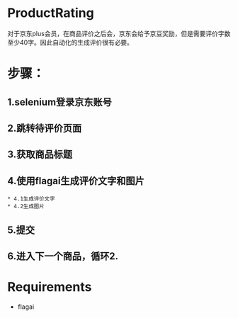 # ProductRating

对于京东plus会员，在商品评价之后会，京东会给予京豆奖励，但是需要评价字数至少40字。因此自动化的生成评价很有必要。

# 步骤：

  1.selenium登录京东账号 
  -----
  2.跳转待评价页面 
  -----
  3.获取商品标题 
  -----
  4.使用flagai生成评价文字和图片 
  -----
    * 4.1生成评价文字 
    * 4.2生成图片 
  5.提交 
  -----
  6.进入下一个商品，循环2.
  -----

# Requirements 

* flagai
